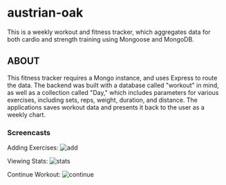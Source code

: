 # austrian-oak

This is a weekly workout and fitness tracker, which aggregates data for both cardio and strength training using Mongoose and MongoDB.

## ABOUT

This fitness tracker requires a Mongo instance, and uses Express to route the data. The backend was built with a database called "workout" in mind, as well as a collection called "Day," which includes parameters for various exercises, including sets, reps, weight, duration, and distance.  The applications saves workout data and presents it back to the user as a weekly chart.

### Screencasts

Adding Exercises:
![add](addExercise.gif)

Viewing Stats:
![stats](stats.gif)

Continue Workout:
![continue](fitnessA.gif)

